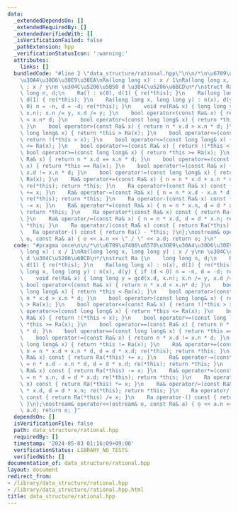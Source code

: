 ```yaml
---
data:
  _extendedDependsOn: []
  _extendedRequiredBy: []
  _extendedVerifiedWith: []
  _isVerificationFailed: false
  _pathExtension: hpp
  _verificationStatusIcon: ':warning:'
  attributes:
    links: []
  bundledCode: "#line 2 \"data_structure/rational.hpp\"\n\n/*\n\u6709\u7406\u6570\u30E9\
    \u30A4\u30D6\u30E9\u30EA\nRa(long long x) : x / 1\nRa(long long x, long long y)\
    \ : x / y\nn \u304C\u5206\u5B50 d \u304C\u5206\u6BCD\n*/\nstruct Ra {\n    long\
    \ long n, d;\n    Ra() : n(0), d(1) { re(*this); }\n    Ra(long long x) : n(x),\
    \ d(1) { re(*this); }\n    Ra(long long x, long long y) : n(x), d(y) { if (d <\
    \ 0) n = -n, d = -d; re(*this); }\n    void re(Ra& x) { long long y = gcd(x.d,\
    \ x.n); x.n /= y, x.d /= y; }\n    bool operator<(const Ra& x) { return n * x.d\
    \ < x.n* d; }\n    bool operator<(const long long& x) { return *this < Ra(x);\
    \ }\n    bool operator>(const Ra& x) { return n * x.d > x.n * d; }\n    bool operator>(const\
    \ long long& x) { return *this > Ra(x); }\n    bool operator<=(const Ra& x) {\
    \ return !(*this > x); }\n    bool operator<=(const long long& x) { return *this\
    \ <= Ra(x); }\n    bool operator>=(const Ra& x) { return !(*this < x); }\n   \
    \ bool operator>=(const long long& x) { return *this >= Ra(x); }\n    bool operator==(const\
    \ Ra& x) { return n * x.d == x.n * d; }\n    bool operator==(const long long&\
    \ x) { return *this == Ra(x); }\n    bool operator!=(const Ra& x) { return n *\
    \ x.d != x.n * d; }\n    bool operator!=(const long long& x) { return *this !=\
    \ Ra(x); }\n    Ra& operator+=(const Ra& x) { n = n * x.d + x.n * d, d = d * x.d;\
    \ re(*this); return *this; }\n    Ra operator+(const Ra& x) const { return Ra(*this)\
    \ += x; }\n    Ra& operator-=(const Ra& x) { n = n * x.d - x.n * d, d = d * x.d;\
    \ re(*this); return *this; }\n    Ra operator-(const Ra& x) const { return Ra(*this)\
    \ -= x; }\n    Ra& operator*=(const Ra& x) { n = n * x.n, d = d * x.d; re(*this);\
    \ return *this; }\n    Ra operator*(const Ra& x) const { return Ra(*this) *= x;\
    \ }\n    Ra& operator/=(const Ra& x) { n = n * x.d, d = d * x.n; re(*this); return\
    \ *this; }\n    Ra operator/(const Ra& x) const { return Ra(*this) /= x; }\n \
    \   Ra operator-() const { return Ra() - *this; }\n};\nostream& operator<<(ostream&\
    \ o, const Ra& a) { o << a.n << \" / \" << a.d; return o; }\n"
  code: "#pragma once\n\n/*\n\u6709\u7406\u6570\u30E9\u30A4\u30D6\u30E9\u30EA\nRa(long\
    \ long x) : x / 1\nRa(long long x, long long y) : x / y\nn \u304C\u5206\u5B50\
    \ d \u304C\u5206\u6BCD\n*/\nstruct Ra {\n    long long n, d;\n    Ra() : n(0),\
    \ d(1) { re(*this); }\n    Ra(long long x) : n(x), d(1) { re(*this); }\n    Ra(long\
    \ long x, long long y) : n(x), d(y) { if (d < 0) n = -n, d = -d; re(*this); }\n\
    \    void re(Ra& x) { long long y = gcd(x.d, x.n); x.n /= y, x.d /= y; }\n   \
    \ bool operator<(const Ra& x) { return n * x.d < x.n* d; }\n    bool operator<(const\
    \ long long& x) { return *this < Ra(x); }\n    bool operator>(const Ra& x) { return\
    \ n * x.d > x.n * d; }\n    bool operator>(const long long& x) { return *this\
    \ > Ra(x); }\n    bool operator<=(const Ra& x) { return !(*this > x); }\n    bool\
    \ operator<=(const long long& x) { return *this <= Ra(x); }\n    bool operator>=(const\
    \ Ra& x) { return !(*this < x); }\n    bool operator>=(const long long& x) { return\
    \ *this >= Ra(x); }\n    bool operator==(const Ra& x) { return n * x.d == x.n\
    \ * d; }\n    bool operator==(const long long& x) { return *this == Ra(x); }\n\
    \    bool operator!=(const Ra& x) { return n * x.d != x.n * d; }\n    bool operator!=(const\
    \ long long& x) { return *this != Ra(x); }\n    Ra& operator+=(const Ra& x) {\
    \ n = n * x.d + x.n * d, d = d * x.d; re(*this); return *this; }\n    Ra operator+(const\
    \ Ra& x) const { return Ra(*this) += x; }\n    Ra& operator-=(const Ra& x) { n\
    \ = n * x.d - x.n * d, d = d * x.d; re(*this); return *this; }\n    Ra operator-(const\
    \ Ra& x) const { return Ra(*this) -= x; }\n    Ra& operator*=(const Ra& x) { n\
    \ = n * x.n, d = d * x.d; re(*this); return *this; }\n    Ra operator*(const Ra&\
    \ x) const { return Ra(*this) *= x; }\n    Ra& operator/=(const Ra& x) { n = n\
    \ * x.d, d = d * x.n; re(*this); return *this; }\n    Ra operator/(const Ra& x)\
    \ const { return Ra(*this) /= x; }\n    Ra operator-() const { return Ra() - *this;\
    \ }\n};\nostream& operator<<(ostream& o, const Ra& a) { o << a.n << \" / \" <<\
    \ a.d; return o; }"
  dependsOn: []
  isVerificationFile: false
  path: data_structure/rational.hpp
  requiredBy: []
  timestamp: '2024-05-03 01:16:09+09:00'
  verificationStatus: LIBRARY_NO_TESTS
  verifiedWith: []
documentation_of: data_structure/rational.hpp
layout: document
redirect_from:
- /library/data_structure/rational.hpp
- /library/data_structure/rational.hpp.html
title: data_structure/rational.hpp
---
```

